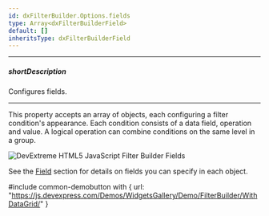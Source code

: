 ```yaml
---
id: dxFilterBuilder.Options.fields
type: Array<dxFilterBuilderField>
default: []
inheritsType: dxFilterBuilderField
---
```

---
##### shortDescription
Configures fields.

---
This property accepts an array of objects, each configuring a filter condition's appearance. Each condition consists of a data field, operation and value. A logical operation can combine conditions on the same level in a group.

![DevExtreme HTML5 JavaScript Filter Builder Fields](/images/FilterBuilder/visual_elements/fields.png)

See the [Field](/api-reference/10%20UI%20Components/dxFilterBuilder/1%20Configuration/fields '/Documentation/ApiReference/UI_Components/dxFilterBuilder/Configuration/fields/') section for details on fields you can specify in each object.

#include common-demobutton with {
    url: "https://js.devexpress.com/Demos/WidgetsGallery/Demo/FilterBuilder/WithDataGrid/"
}